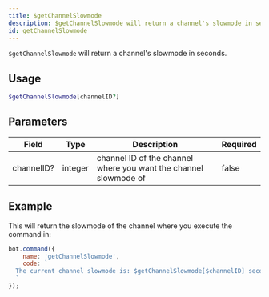 ```yaml
---
title: $getChannelSlowmode
description: $getChannelSlowmode will return a channel's slowmode in seconds.
id: getChannelSlowmode
---
```


`$getChannelSlowmode` will return a channel's slowmode in seconds.

## Usage

```php
$getChannelSlowmode[channelID?]
```

## Parameters

| Field      | Type    | Description                                                      | Required |
|------------|---------|------------------------------------------------------------------|----------|
| channelID? | integer | channel ID of the channel where you want the channel slowmode of | false    |

## Example

This will return the slowmode of the channel where you execute the command in:

```javascript
bot.command({
    name: 'getChannelSlowmode',
    code: `
  The current channel slowmode is: $getChannelSlowmode[$channelID] seconds!
  `
});
```